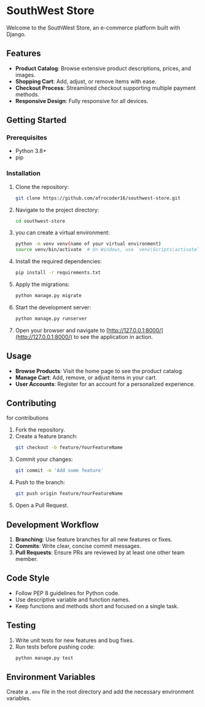 # SouthWest Store

Welcome to the SouthWest Store, an e-commerce platform built with Django.

## Features
- **Product Catalog**: Browse extensive product descriptions, prices, and images.
- **Shopping Cart**: Add, adjust, or remove items with ease.
- **Checkout Process**: Streamlined checkout supporting multiple payment methods.
- **Responsive Design**: Fully responsive for all devices.

## Getting Started
### Prerequisites
- Python 3.8+
- pip

### Installation
1. Clone the repository:
    ```sh
    git clone https://github.com/afrocoder16/southwest-store.git
    ```

2. Navigate to the project directory:
    ```sh
    cd southwest-store
    ```

3. you can create a virtual environment:
    ```sh
    python -m venv venv(name of your virtual environment)
    source venv/bin/activate  # On Windows, use `venv\Scripts\activate`
    ```

4. Install the required dependencies:
    ```sh
    pip install -r requirements.txt
    ```

5. Apply the migrations:
    ```sh
    python manage.py migrate
    ```

6. Start the development server:
    ```sh
    python manage.py runserver
    ```

7. Open your browser and navigate to [http://127.0.0.1:8000/](http://127.0.0.1:8000/) to see the application in action.

## Usage
- **Browse Products**: Visit the home page to see the product catalog.
- **Manage Cart**: Add, remove, or adjust items in your cart.
- **User Accounts**: Register for an account for a personalized experience.

## Contributing
for contributions 

1. Fork the repository.
2. Create a feature branch:
    ```sh
    git checkout -b feature/YourFeatureName
    ```
3. Commit your changes:
    ```sh
    git commit -m 'Add some feature'
    ```
4. Push to the branch:
    ```sh
    git push origin feature/YourFeatureName
    ```
5. Open a Pull Request.

## Development Workflow
1. **Branching**: Use feature branches for all new features or fixes.
2. **Commits**: Write clear, concise commit messages.
3. **Pull Requests**: Ensure PRs are reviewed by at least one other team member.

## Code Style
- Follow PEP 8 guidelines for Python code.
- Use descriptive variable and function names.
- Keep functions and methods short and focused on a single task.

## Testing
1. Write unit tests for new features and bug fixes.
2. Run tests before pushing code:
    ```sh
    python manage.py test
    ```

## Environment Variables
Create a `.env` file in the root directory and add the necessary environment variables.
